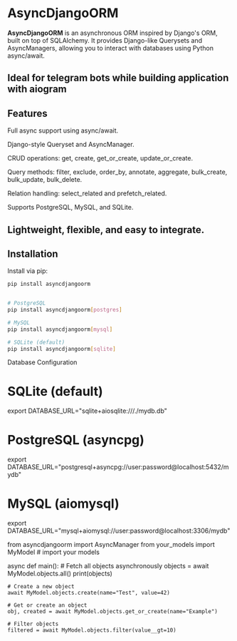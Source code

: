 # AsyncDjangoORM

**AsyncDjangoORM** is an asynchronous ORM inspired by Django's ORM, built on top of SQLAlchemy. It provides Django-like Querysets and AsyncManagers, allowing you to interact with databases using Python async/await.

## Ideal for telegram bots while building application with **aiogram**

## Features

Full async support using async/await.

Django-style Queryset and AsyncManager.

CRUD operations: get, create, get_or_create, update_or_create.

Query methods: filter, exclude, order_by, annotate, aggregate, bulk_create, bulk_update, bulk_delete.

Relation handling: select_related and prefetch_related.

Supports PostgreSQL, MySQL, and SQLite.

## Lightweight, flexible, and easy to integrate.

## Installation

Install via pip:

```bash
pip install asyncdjangoorm


# PostgreSQL
pip install asyncdjangoorm[postgres]

# MySQL
pip install asyncdjangoorm[mysql]

# SQLite (default)
pip install asyncdjangoorm[sqlite]
```

Database Configuration

# SQLite (default)

export DATABASE_URL="sqlite+aiosqlite:///./mydb.db"

# PostgreSQL (asyncpg)

export DATABASE_URL="postgresql+asyncpg://user:password@localhost:5432/mydb"

# MySQL (aiomysql)

export DATABASE_URL="mysql+aiomysql://user:password@localhost:3306/mydb"

from asyncdjangoorm import AsyncManager
from your_models import MyModel # import your models

async def main(): # Fetch all objects asynchronously
objects = await MyModel.objects.all()
print(objects)

    # Create a new object
    await MyModel.objects.create(name="Test", value=42)

    # Get or create an object
    obj, created = await MyModel.objects.get_or_create(name="Example")

    # Filter objects
    filtered = await MyModel.objects.filter(value__gt=10)
